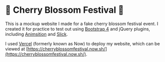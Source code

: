 # :cherry_blossom: Cherry Blossom Festival :cherry_blossom:
This is a mockup website I made for a fake cherry blossom festival event. I created it for practice to test out using [Bootstrap 4](https://v4-alpha.getbootstrap.com/) and jQuery plugins, including [Animsition](http://git.blivesta.com/animsition/) and [Slick](https://kenwheeler.github.io/slick/). 

I used [Vercel](https://www.vercel.com) (formerly known as Now) to deploy my website, which can be viewed at [https://cherryblossomfestival.now.sh/](https://cherryblossomfestival.now.sh/).
